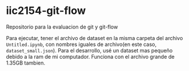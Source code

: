 # iic2154-git-flow
Repositorio para la evaluacion de git y git-flow

Para ejecutar, tener el archivo de dataset en la misma carpeta del archivo `Untitled.ipynb`, con nombres iguales de archivo(en este caso, `dataset_small.json`). Para el desarrollo, usé un dataset mas pequeño debido a la ram de mi computador. Funciona con el archivo grande de 1.35GB tambien.

